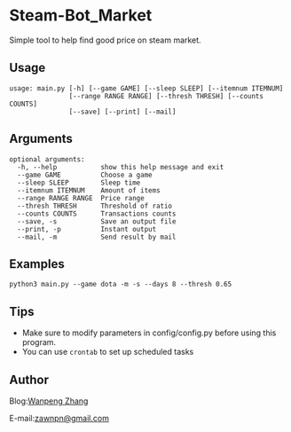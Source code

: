 # Steam-Bot_Market
Simple tool to help find good price on steam market.

## Usage
    usage: main.py [-h] [--game GAME] [--sleep SLEEP] [--itemnum ITEMNUM]
                   [--range RANGE RANGE] [--thresh THRESH] [--counts COUNTS]
                   [--save] [--print] [--mail]

## Arguments
    optional arguments:
      -h, --help           show this help message and exit
      --game GAME          Choose a game
      --sleep SLEEP        Sleep time
      --itemnum ITEMNUM    Amount of items
      --range RANGE RANGE  Price range
      --thresh THRESH      Threshold of ratio
      --counts COUNTS      Transactions counts
      --save, -s           Save an output file
      --print, -p          Instant output
      --mail, -m           Send result by mail

## Examples
    python3 main.py --game dota -m -s --days 8 --thresh 0.65
    
## Tips
 - Make sure to modify parameters in config/config.py before using this program.
 - You can use `crontab` to set up scheduled tasks
      
## Author
Blog:[Wanpeng Zhang](http://www.oncemath.com)

E-mail:zawnpn@gmail.com
